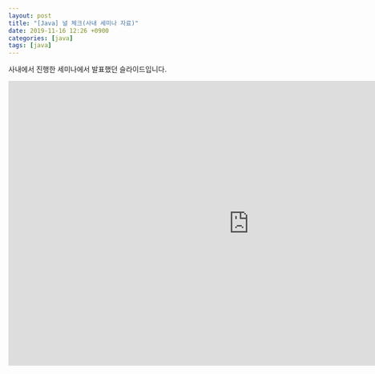 ```yaml
---
layout: post
title: "[Java] 널 체크(사내 세미나 자료)"
date: 2019-11-16 12:26 +0900
categories: [java]
tags: [java]
---
```


사내에서 진행한 세미나에서 발표했던 슬라이드입니다.

  <iframe src="https://docs.google.com/presentation/d/13lqo3hL4FpVLwEIb--al55C3zKNVk9fTZbgONqgT_o0/embed?start=false&loop=false&delayms=3000" frameborder="0" width="960" height="569" allowfullscreen="true" mozallowfullscreen="true" webkitallowfullscreen="true"></iframe>
